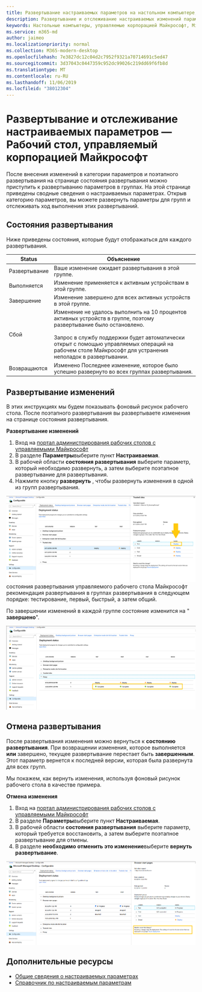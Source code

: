 ```yaml
---
title: Развертывание настраиваемых параметров на настольном компьютере, управляемом Майкрософт
description: Развертывание и отслеживание настраиваемых изменений параметров на настольном компьютере, управляемом Майкрософт.
keywords: Настольные компьютеры, управляемые корпорацией Майкрософт, Microsoft 365, служба, документация, развертывание, поэтапное развертывание, настраиваемые параметры
ms.service: m365-md
author: jaimeo
ms.localizationpriority: normal
ms.collection: M365-modern-desktop
ms.openlocfilehash: 7e3827dc12c04d2c7952f9321a70714691c5ed47
ms.sourcegitcommit: 3d37043c0447359c952dc99026c219dd69f6fb8d
ms.translationtype: MT
ms.contentlocale: ru-RU
ms.lasthandoff: 11/06/2019
ms.locfileid: "38012304"
---
```

# <a name="deploy-and-track-configurable-settings---microsoft-managed-desktop"></a>Развертывание и отслеживание настраиваемых параметров — Рабочий стол, управляемый корпорацией Майкрософт

После внесения изменений в категории параметров и поэтапного развертывания на странице состояния развертывания можно приступить к развертыванию параметров в группах. На этой странице приведены сводные сведения о настраиваемых параметрах. Открыв категорию параметров, вы можете развернуть параметры для групп и отслеживать ход выполнения этих развертываний.

## <a name="deployment-statuses"></a>Состояния развертывания 

Ниже приведены состояния, которые будут отображаться для каждого развертывания.

Status  | Объяснение 
--- | --- 
Развертывание | Ваше изменение ожидает развертывания в этой группе.
Выполняется | Изменение применяется к активным устройствам в этой группе. 
Завершение | Изменение завершено для всех активных устройств в этой группе. 
Сбой | Изменение не удалось выполнить на 10 процентов активных устройств в группе, поэтому развертывание было остановлено.<br><br> Запрос в службу поддержки будет автоматически открыт с помощью управляемых операций на рабочем столе Майкрософт для устранения неполадок в развертывании. 
Возвращаются | Изменено Последнее изменение, которое было успешно развернуто во всех группах развертывания.

## <a name="deploy-changes"></a>Развертывание изменений

В этих инструкциях мы будем показывать фоновый рисунок рабочего стола. После поэтапного развертывания вы развертываете изменения на странице состояния развертывания. 

**Развертывание изменений**

1. Вход на [портал администрирования рабочих столов с управляемыми Майкрософт](https://aka.ms/mwaasportal)
2. В разделе **Параметры**выберите пункт **Настраиваемая**.
3. В рабочей области **состояния развертывания** выберите параметр, который необходимо развернуть, а затем выберите поэтапное развертывание для развертывания.
4. Нажмите кнопку **развернуть** , чтобы развернуть изменения в одной из групп развертывания.

![Обзор настраиваемых параметров. Обзор](images/1deployedit.png) состояния развертывания управляемого рабочего стола Майкрософт рекомендация развертывания в группах развертывания в следующем порядке: тестирование, первый, быстрый, а затем общий. 

По завершении изменений в каждой группе состояние изменится на " **завершено**".

![Развертывание настраиваемых параметров завершено](images/2completeedit.png)

## <a name="revert-deployment"></a>Отмена развертывания

После развертывания изменения можно вернуться к **состоянию развертывания**. При возвращении изменения, которое выполняется **или** завершено, текущее развертывание перестает быть **завершенным**. Этот параметр вернется к последней версии, которая была развернута для всех групп. 

Мы покажем, как вернуть изменения, используя фоновый рисунок рабочего стола в качестве примера. 

**Отмена изменения**
1. Вход на [портал администрирования рабочих столов с управляемыми Майкрософт](https://aka.ms/mwaasportal)
2. В разделе **Параметры**выберите пункт **Настраиваемая**.
3. В рабочей области **состояния развертывания** выберите параметр, который требуется восстановить, а затем выберите поэтапное развертывание для отмены.
4. В разделе **необходимо отменить это изменение**выберите **вернуть развертывание**.

![Возврат настраиваемых параметров развертывания](images/3revert.png) 

## <a name="additional-resources"></a>Дополнительные ресурсы
- [Общие сведения о настраиваемых параметрах](config-setting-overview.md)
- [Справочник по настраиваемым параметрам](config-setting-ref.md) 
